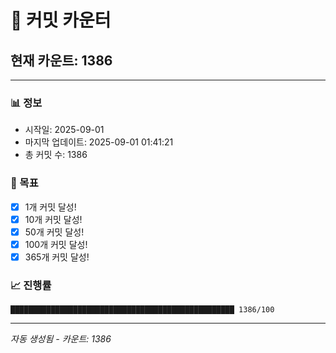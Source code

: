 # 🔢 커밋 카운터

## 현재 카운트: 1386

---

### 📊 정보
- 시작일: 2025-09-01
- 마지막 업데이트: 2025-09-01 01:41:21
- 총 커밋 수: 1386

### 🎯 목표
- [x] 1개 커밋 달성!
- [x] 10개 커밋 달성!
- [x] 50개 커밋 달성!
- [x] 100개 커밋 달성!
- [x] 365개 커밋 달성!

### 📈 진행률
```
██████████████████████████████████████████████████ 1386/100
```

---
*자동 생성됨 - 카운트: 1386*
